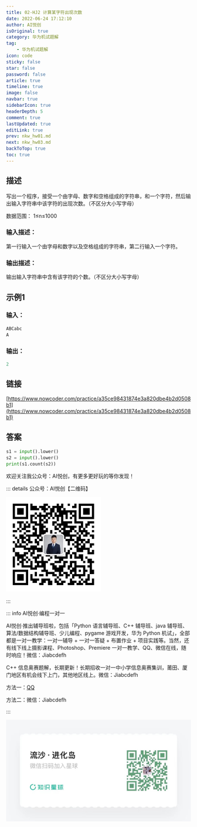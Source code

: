 ```yaml
---
title: 02-HJ2 计算某字符出现次数
date: 2022-06-24 17:12:10
author: AI悦创
isOriginal: true
category: 华为机试题解
tag:
    - 华为机试题解
icon: code
sticky: false
star: false
password: false
article: true
timeline: true
image: false
navbar: true
sidebarIcon: true
headerDepth: 5
comment: true
lastUpdated: true
editLink: true
prev: nkw_hw01.md
next: nkw_hw03.md
backToTop: true
toc: true
---
```


## 描述

写出一个程序，接受一个由字母、数字和空格组成的字符串，和一个字符，然后输出输入字符串中该字符的出现次数。（不区分大小写字母）

数据范围： 1≤n≤1000 

### 输入描述：

第一行输入一个由字母和数字以及空格组成的字符串，第二行输入一个字符。

### 输出描述：

输出输入字符串中含有该字符的个数。（不区分大小写字母）

## 示例1

### 输入：

```python
ABCabc
A
```

### 输出：

```python
2
```

## 链接

[https://www.nowcoder.com/practice/a35ce98431874e3a820dbe4b2d0508b1](https://www.nowcoder.com/practice/a35ce98431874e3a820dbe4b2d0508b1)

## 答案

```python
s1 = input().lower()
s2 = input().lower()
print(s1.count(s2))
```

欢迎关注我公众号：AI悦创，有更多更好玩的等你发现！

::: details 公众号：AI悦创【二维码】

![](/gzh.jpg)

:::

::: info AI悦创·编程一对一

AI悦创·推出辅导班啦，包括「Python 语言辅导班、C++ 辅导班、java 辅导班、算法/数据结构辅导班、少儿编程、pygame 游戏开发，华为 Python 机试」，全部都是一对一教学：一对一辅导 + 一对一答疑 + 布置作业 + 项目实践等。当然，还有线下线上摄影课程、Photoshop、Premiere 一对一教学、QQ、微信在线，随时响应！微信：Jiabcdefh

C++ 信息奥赛题解，长期更新！长期招收一对一中小学信息奥赛集训，莆田、厦门地区有机会线下上门，其他地区线上。微信：Jiabcdefh

方法一：[QQ](http://wpa.qq.com/msgrd?v=3&uin=1432803776&site=qq&menu=yes)

方法二：微信：Jiabcdefh

:::

![](/zsxq.jpg)





